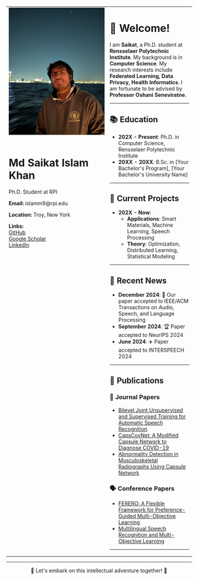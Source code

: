 <table>
<tr>
<td width="260" valign="top">
  <img src="https://github.com/saikat15010/saikat15010/blob/main/saikat.jpeg" alt="Md Saikat Islam Khan" width="260"/><br><br>
  <h1>Md Saikat Islam Khan</h1>
  <p>Ph.D. Student at RPI</p>
  <p><b>Email:</b> islamm9@rpi.edu</p>
  <p><b>Location:</b> Troy, New York</p>
  <p><b>Links:</b><br>
  <a href="https://github.com/saikat15010">GitHub</a><br>
  <a href="https://scholar.google.com/citations?user=_KIOkQsAAAAJ&hl=en">Google Scholar</a><br>
  <a href="https://https://www.linkedin.com/in/bappy123//">LinkedIn</a>
  </p>
</td>

<td valign="top">

<h1>👋 Welcome!</h1>

I am <b>Saikat</b>, a Ph.D. student at <b>Rensselaer Polytechnic Institute</b>. My background is in <b>Computer Science</b>. My research interests include <b>Federated Learning, Data Privacy, Health Informatics</b>. I am fortunate to be advised by <b>Professor Oshani Seneviratne</b>.

---

## 📚 Education

- **202X - Present**: Ph.D. in Computer Science, Rensselaer Polytechnic Institute
- **20XX - 20XX**: B.Sc. in [Your Bachelor's Program], [Your Bachelor's University Name]

---

## 💬 Current Projects

- **202X - Now**:
  - **Applications**: Smart Materials, Machine Learning, Speech Processing
  - **Theory**: Optimization, Distributed Learning, Statistical Modeling

---

## 📢 Recent News

- **December 2024**: 🎉 Our paper accepted to IEEE/ACM Transactions on Audio, Speech, and Language Processing
- **September 2024**: 🏆 Paper accepted to NeurIPS 2024
- **June 2024**: ✈️ Paper accepted to INTERSPEECH 2024

---

## 📝 Publications

### 📖 Journal Papers
- [Bilevel Joint Unsupervised and Supervised Training for Automatic Speech Recognition](#)
- [CapsCovNet: A Modified Capsule Network to Diagnose COVID-19](#)
- [Abnormality Detection in Musculoskeletal Radiographs Using Capsule Network](#)

### 🗣️ Conference Papers
- [FERERO: A Flexible Framework for Preference-Guided Multi-Objective Learning](#)
- [Multilingual Speech Recognition and Multi-Objective Learning](#)

---

</td>
</tr>
</table>

---

<p align="center">
  🚀 Let's embark on this intellectual adventure together! 🚀
</p>
